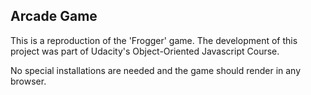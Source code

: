 ## Arcade Game

This is a reproduction of the 'Frogger' game. The development of this project was part of Udacity's Object-Oriented Javascript Course. 

No special installations are needed and the game should render in any browser.